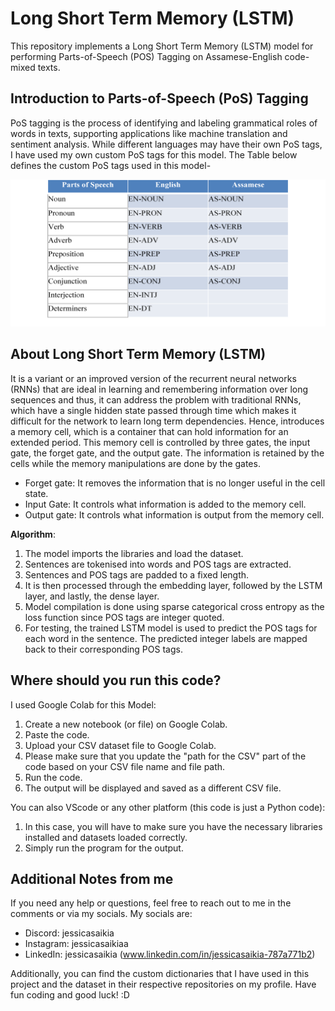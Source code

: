 # Long Short Term Memory (LSTM)
This repository implements a Long Short Term Memory (LSTM) model for performing Parts-of-Speech (POS) Tagging on Assamese-English code-mixed texts.

## Introduction to Parts-of-Speech (PoS) Tagging
PoS tagging is the process of identifying and labeling grammatical roles of words in texts, supporting applications like machine translation and sentiment analysis. While different languages may have their own PoS tags, I have used my own custom PoS tags for this model. The Table below defines the custom PoS tags used in this model-

![Table](https://github.com/jessicasaikia/hidden-markov-model-HMM/blob/main/Custom%20PoS%20tags%20Table.png)

## About Long Short Term Memory (LSTM)
It is a variant or an improved version of the recurrent neural networks (RNNs) that are ideal in learning and remembering information over long sequences and thus, it can address the problem with traditional RNNs, which have a single hidden state passed through time which makes it difficult for the network to learn long term dependencies. Hence, introduces a memory cell, which is a container that can hold information for an extended period. This memory cell is controlled by three gates, the input gate, the forget gate, and the output gate. The information is retained by the cells while the memory manipulations are done by the gates.
- Forget gate: It removes the information that is no longer useful in the cell state.
- Input Gate: It controls what information is added to the memory cell.
- Output gate: It controls what information is output from the memory cell.

**Algorithm**:
1.	The model imports the libraries and load the dataset.
2.	Sentences are tokenised into words and POS tags are extracted.
3.	Sentences and POS tags are padded to a fixed length.
4.	It is then processed through the embedding layer, followed by the LSTM layer, and lastly, the dense layer. 
5.	Model compilation is done using sparse categorical cross entropy as the loss function since POS tags are integer quoted.
6.	For testing, the trained LSTM model is used to predict the POS tags for each word in the sentence. The predicted integer labels are mapped back to their corresponding POS tags.

## Where should you run this code?
I used Google Colab for this Model:
1. Create a new notebook (or file) on Google Colab.
2. Paste the code.
3. Upload your CSV dataset file to Google Colab.
4. Please make sure that you update the "path for the CSV" part of the code based on your CSV file name and file path.
5. Run the code.
6. The output will be displayed and saved as a different CSV file.

You can also VScode or any other platform (this code is just a Python code):
1. In this case, you will have to make sure you have the necessary libraries installed and datasets loaded correctly.
2. Simply run the program for the output.

## Additional Notes from me
If you need any help or questions, feel free to reach out to me in the comments or via my socials. My socials are:
- Discord: jessicasaikia
- Instagram: jessicasaikiaa
- LinkedIn: jessicasaikia (www.linkedin.com/in/jessicasaikia-787a771b2)
  
Additionally, you can find the custom dictionaries that I have used in this project and the dataset in their respective repositories on my profile. Have fun coding and good luck! :D

